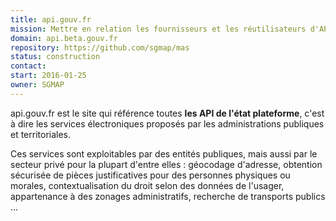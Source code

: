 ```yaml
---
title: api.gouv.fr
mission: Mettre en relation les fournisseurs et les réutilisateurs d'API publiques.
domain: api.beta.gouv.fr
repository: https://github.com/sgmap/mas
status: construction
contact:
start: 2016-01-25
owner: SGMAP
---
```


api.gouv.fr est le site qui référence toutes **les API de l'état plateforme**, c'est à dire les services électroniques proposés par les administrations publiques et territoriales. 

Ces services sont exploitables par des entités publiques, mais aussi par le secteur privé pour la plupart d'entre elles : géocodage d'adresse, obtention sécurisée de pièces justificatives pour des personnes physiques ou morales, contextualisation du droit selon des données de l'usager, appartenance à des zonages administratifs, recherche de transports publics …
